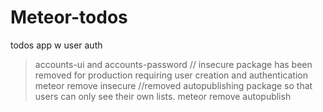 # Meteor-todos
todos app w user auth  
>accounts-ui and accounts-password
// insecure package has been removed for production requiring user creation and authentication
>meteor remove insecure 
//removed autopublishing package so that users can only see their own lists.
>meteor remove autopublish
